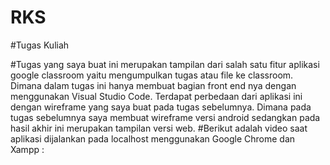 # RKS
#Tugas Kuliah

#Tugas yang saya buat ini merupakan tampilan dari salah satu fitur aplikasi google classroom yaitu mengumpulkan tugas atau file ke classroom. Dimana dalam tugas ini hanya membuat bagian front end nya dengan menggunakan Visual Studio Code. Terdapat perbedaan dari aplikasi ini dengan wireframe yang saya buat pada tugas sebelumnya. Dimana pada tugas sebelumnya saya membuat wireframe versi android sedangkan pada hasil akhir ini merupakan tampilan versi web.
#Berikut adalah video saat aplikasi dijalankan pada localhost menggunakan Google Chrome dan Xampp :
